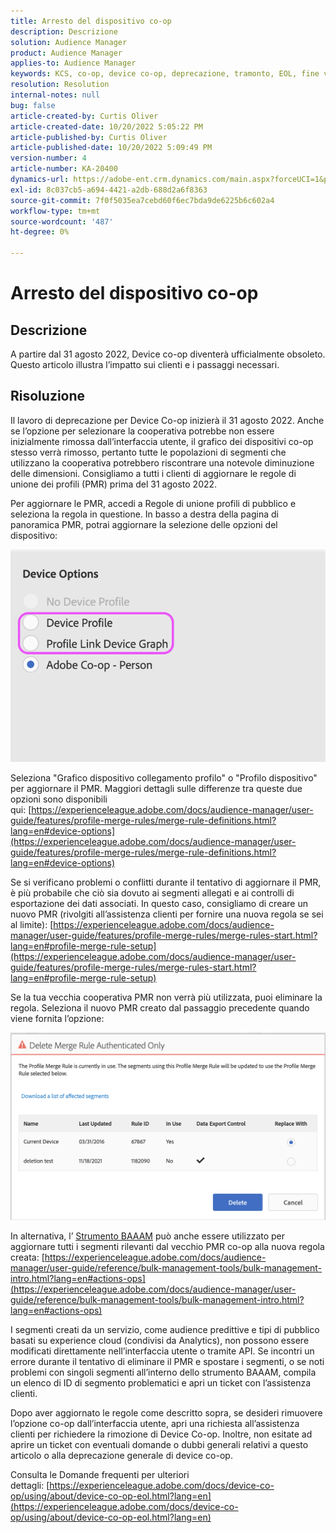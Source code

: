 ```yaml
---
title: Arresto del dispositivo co-op
description: Descrizione
solution: Audience Manager
product: Audience Manager
applies-to: Audience Manager
keywords: KCS, co-op, device co-op, deprecazione, tramonto, EOL, fine vita, PMR, regola di unione dei profili, unione dei dispositivi, profilo dispositivo
resolution: Resolution
internal-notes: null
bug: false
article-created-by: Curtis Oliver
article-created-date: 10/20/2022 5:05:22 PM
article-published-by: Curtis Oliver
article-published-date: 10/20/2022 5:09:49 PM
version-number: 4
article-number: KA-20400
dynamics-url: https://adobe-ent.crm.dynamics.com/main.aspx?forceUCI=1&pagetype=entityrecord&etn=knowledgearticle&id=d066325f-9950-ed11-bba2-0022480868ff
exl-id: 8c037cb5-a694-4421-a2db-688d2a6f8363
source-git-commit: 7f0f5035ea7cebd60f6ec7bda9de6225b6c602a4
workflow-type: tm+mt
source-wordcount: '487'
ht-degree: 0%

---
```


# Arresto del dispositivo co-op

## Descrizione

A partire dal 31 agosto 2022, Device co-op diventerà ufficialmente obsoleto. Questo articolo illustra l’impatto sui clienti e i passaggi necessari. 

## Risoluzione


Il lavoro di deprecazione per Device Co-op inizierà il 31 agosto 2022. Anche se l’opzione per selezionare la cooperativa potrebbe non essere inizialmente rimossa dall’interfaccia utente, il grafico dei dispositivi co-op stesso verrà rimosso, pertanto tutte le popolazioni di segmenti che utilizzano la cooperativa potrebbero riscontrare una notevole diminuzione delle dimensioni. Consigliamo a tutti i clienti di aggiornare le regole di unione dei profili (PMR) prima del 31 agosto 2022.

Per aggiornare le PMR, accedi a Regole di unione profili di pubblico e seleziona la regola in questione. In basso a destra della pagina di panoramica PMR, potrai aggiornare la selezione delle opzioni del dispositivo:

![](assets/29cf3d52-d61f-ed11-b83e-0022480868ff.png)

Seleziona &quot;Grafico dispositivo collegamento profilo&quot; o &quot;Profilo dispositivo&quot; per aggiornare il PMR. Maggiori dettagli sulle differenze tra queste due opzioni sono disponibili qui: [https://experienceleague.adobe.com/docs/audience-manager/user-guide/features/profile-merge-rules/merge-rule-definitions.html?lang=en#device-options](https://experienceleague.adobe.com/docs/audience-manager/user-guide/features/profile-merge-rules/merge-rule-definitions.html?lang=en#device-options)

Se si verificano problemi o conflitti durante il tentativo di aggiornare il PMR, è più probabile che ciò sia dovuto ai segmenti allegati e ai controlli di esportazione dei dati associati. In questo caso, consigliamo di creare un nuovo PMR (rivolgiti all’assistenza clienti per fornire una nuova regola se sei al limite): [https://experienceleague.adobe.com/docs/audience-manager/user-guide/features/profile-merge-rules/merge-rules-start.html?lang=en#profile-merge-rule-setup](https://experienceleague.adobe.com/docs/audience-manager/user-guide/features/profile-merge-rules/merge-rules-start.html?lang=en#profile-merge-rule-setup)

Se la tua vecchia cooperativa PMR non verrà più utilizzata, puoi eliminare la regola. Seleziona il nuovo PMR creato dal passaggio precedente quando viene fornita l’opzione:

![](assets/82d7968f-9950-ed11-bba2-0022480868ff.png)

In alternativa, l’ [Strumento BAAAM](https://experienceleague.adobe.com/docs/audience-manager/user-guide/reference/bulk-management-tools/bulk-management-intro.html?lang=en) può anche essere utilizzato per aggiornare tutti i segmenti rilevanti dal vecchio PMR co-op alla nuova regola creata: [https://experienceleague.adobe.com/docs/audience-manager/user-guide/reference/bulk-management-tools/bulk-management-intro.html?lang=en#actions-ops](https://experienceleague.adobe.com/docs/audience-manager/user-guide/reference/bulk-management-tools/bulk-management-intro.html?lang=en#actions-ops)

I segmenti creati da un servizio, come audience predittive e tipi di pubblico basati su experience cloud (condivisi da Analytics), non possono essere modificati direttamente nell’interfaccia utente o tramite API. Se incontri un errore durante il tentativo di eliminare il PMR e spostare i segmenti, o se noti problemi con singoli segmenti all’interno dello strumento BAAAM, compila un elenco di ID di segmento problematici e apri un ticket con l’assistenza clienti. 

Dopo aver aggiornato le regole come descritto sopra, se desideri rimuovere l’opzione co-op dall’interfaccia utente, apri una richiesta all’assistenza clienti per richiedere la rimozione di Device Co-op. Inoltre, non esitate ad aprire un ticket con eventuali domande o dubbi generali relativi a questo articolo o alla deprecazione generale di device co-op.

Consulta le Domande frequenti per ulteriori dettagli: [https://experienceleague.adobe.com/docs/device-co-op/using/about/device-co-op-eol.html?lang=en](https://experienceleague.adobe.com/docs/device-co-op/using/about/device-co-op-eol.html?lang=en)
